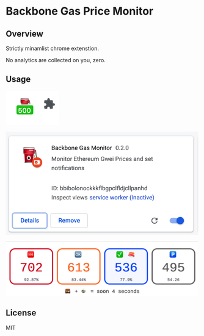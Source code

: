 # Backbone Gas Price Monitor

## Overview 

Strictly minamlist chrome extenstion. 

No analytics are collected on you, zero.

## Usage 


![](./docs/image1.png)


![](./docs/image2.png)


![](./docs/image3.png)


## License 

MIT

